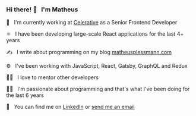 ### Hi there! 👋  &nbsp; I'm Matheus

🏢 &nbsp; I'm currently working at [Celerative](https://celerative.com/) as a Senior Frontend Developer

⚛️ &nbsp; I have been developing large-scale React applications for the last 4+ years

✍️ &nbsp; I write about programming on my blog [matheusplessmann.com](https://matheusplessmann.com/)

⚙️ &nbsp; I've been working with JavaScript, React, Gatsby, GraphQL and Redux

👨‍🏫 &nbsp; I love to mentor other developers

👨‍💻 &nbsp; I'm passionate about programming and that's what I've been doing for the last 6 years

📩 &nbsp; You can find me on [LinkedIn](https://www.linkedin.com/in/matheus-plessmann/) or [send me an email](mailto:maplessmann@gmail.com)

